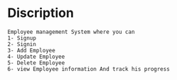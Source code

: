 # Discription 
	Employee management System where you can 
	1- Signup
	2- Signin
	3- Add Employee
	4- Update Employee
	5- Delete Employee
	6- view Employee information And track his progress 